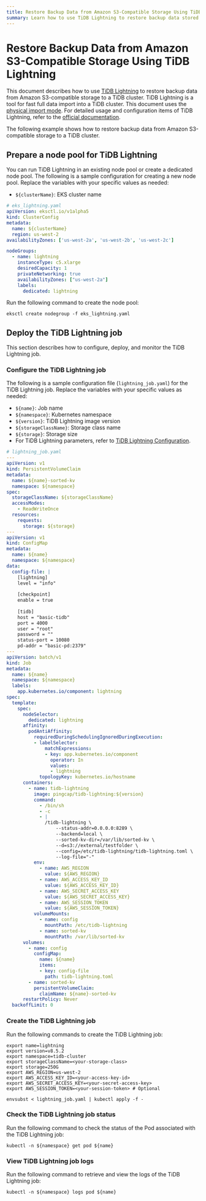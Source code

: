 ```yaml
---
title: Restore Backup Data from Amazon S3-Compatible Storage Using TiDB Lightning
summary: Learn how to use TiDB Lightning to restore backup data stored in Amazon S3-compatible storage to a TiDB cluster.
---
```


# Restore Backup Data from Amazon S3-Compatible Storage Using TiDB Lightning

This document describes how to use [TiDB Lightning](https://docs.pingcap.com/tidb/stable/tidb-lightning-overview/) to restore backup data from Amazon S3-compatible storage to a TiDB cluster. TiDB Lightning is a tool for fast full data import into a TiDB cluster. This document uses the [physical import mode](https://docs.pingcap.com/tidb/stable/tidb-lightning-physical-import-mode/). For detailed usage and configuration items of TiDB Lightning, refer to the [official documentation](https://docs.pingcap.com/tidb/stable/tidb-lightning-overview/).

The following example shows how to restore backup data from Amazon S3-compatible storage to a TiDB cluster.

## Prepare a node pool for TiDB Lightning

You can run TiDB Lightning in an existing node pool or create a dedicated node pool. The following is a sample configuration for creating a new node pool. Replace the variables with your specific values as needed:

- `${clusterName}`: EKS cluster name

```yaml
# eks_lightning.yaml
apiVersion: eksctl.io/v1alpha5
kind: ClusterConfig
metadata:
  name: ${clusterName}
  region: us-west-2
availabilityZones: ['us-west-2a', 'us-west-2b', 'us-west-2c']

nodeGroups:
  - name: lightning
    instanceType: c5.xlarge
    desiredCapacity: 1
    privateNetworking: true
    availabilityZones: ["us-west-2a"]
    labels:
      dedicated: lightning
```

Run the following command to create the node pool:

```shell
eksctl create nodegroup -f eks_lightning.yaml
```

## Deploy the TiDB Lightning job

This section describes how to configure, deploy, and monitor the TiDB Lightning job.

### Configure the TiDB Lightning job

The following is a sample configuration file (`lightning_job.yaml`) for the TiDB Lightning job. Replace the variables with your specific values as needed:

- `${name}`: Job name
- `${namespace}`: Kubernetes namespace
- `${version}`: TiDB Lightning image version
- `${storageClassName}`: Storage class name
- `${storage}`: Storage size
- For TiDB Lightning parameters, refer to [TiDB Lightning Configuration](https://docs.pingcap.com/tidb/stable/tidb-lightning-configuration/).

```yaml
# lightning_job.yaml
---
apiVersion: v1
kind: PersistentVolumeClaim
metadata:
  name: ${name}-sorted-kv
  namespace: ${namespace}
spec:
  storageClassName: ${storageClassName}
  accessModes:
    - ReadWriteOnce
  resources:
    requests:
      storage: ${storage}
---
apiVersion: v1
kind: ConfigMap
metadata:
  name: ${name}
  namespace: ${namespace}
data:
  config-file: |
    [lightning]
    level = "info"
    
    [checkpoint]
    enable = true
  
    [tidb]
    host = "basic-tidb"
    port = 4000
    user = "root"
    password = ""
    status-port = 10080
    pd-addr = "basic-pd:2379"
---
apiVersion: batch/v1
kind: Job
metadata:
  name: ${name}
  namespace: ${namespace}
  labels:
    app.kubernetes.io/component: lightning
spec:
  template:
    spec:
      nodeSelector:
        dedicated: lightning
      affinity:
        podAntiAffinity:
          requiredDuringSchedulingIgnoredDuringExecution:
          - labelSelector:
              matchExpressions:
              - key: app.kubernetes.io/component
                operator: In
                values:
                - lightning
            topologyKey: kubernetes.io/hostname
      containers:
        - name: tidb-lightning
          image: pingcap/tidb-lightning:${version}
          command:
            - /bin/sh
            - -c
            - |
              /tidb-lightning \
                  --status-addr=0.0.0.0:8289 \
                  --backend=local \
                  --sorted-kv-dir=/var/lib/sorted-kv \
                  --d=s3://external/testfolder \
                  --config=/etc/tidb-lightning/tidb-lightning.toml \
                  --log-file="-"
          env:
            - name: AWS_REGION
              value: ${AWS_REGION}
            - name: AWS_ACCESS_KEY_ID
              value: ${AWS_ACCESS_KEY_ID}
            - name: AWS_SECRET_ACCESS_KEY
              value: ${AWS_SECRET_ACCESS_KEY}
            - name: AWS_SESSION_TOKEN
              value: ${AWS_SESSION_TOKEN}
          volumeMounts:
            - name: config
              mountPath: /etc/tidb-lightning
            - name: sorted-kv
              mountPath: /var/lib/sorted-kv
      volumes:
        - name: config
          configMap:
            name: ${name}
            items:
            - key: config-file
              path: tidb-lightning.toml
        - name: sorted-kv
          persistentVolumeClaim:
            claimName: ${name}-sorted-kv
      restartPolicy: Never
  backoffLimit: 0
```

### Create the TiDB Lightning job

Run the following commands to create the TiDB Lightning job:

```shell
export name=lightning
export version=v8.5.2
export namespace=tidb-cluster
export storageClassName=<your-storage-class>
export storage=250G
export AWS_REGION=us-west-2
export AWS_ACCESS_KEY_ID=<your-access-key-id>
export AWS_SECRET_ACCESS_KEY=<your-secret-access-key>
export AWS_SESSION_TOKEN=<your-session-token> # Optional

envsubst < lightning_job.yaml | kubectl apply -f -
```

### Check the TiDB Lightning job status

Run the following command to check the status of the Pod associated with the TiDB Lightning job:

```shell
kubectl -n ${namespace} get pod ${name}
```

### View TiDB Lightning job logs

Run the following command to retrieve and view the logs of the TiDB Lightning job:

```shell
kubectl -n ${namespace} logs pod ${name}
```
